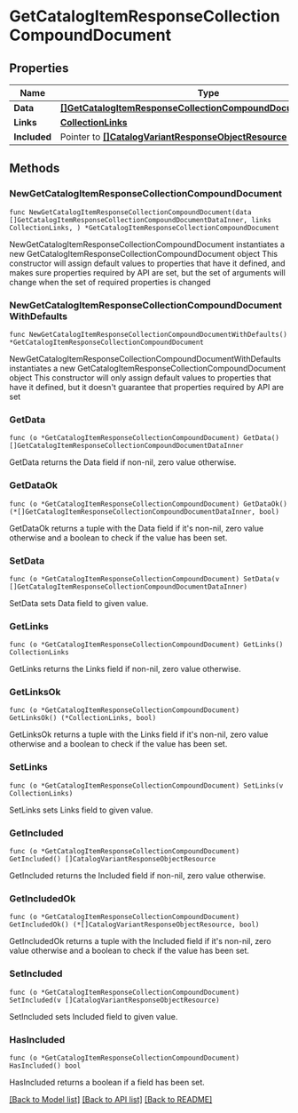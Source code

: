 # GetCatalogItemResponseCollectionCompoundDocument

## Properties

Name | Type | Description | Notes
------------ | ------------- | ------------- | -------------
**Data** | [**[]GetCatalogItemResponseCollectionCompoundDocumentDataInner**](GetCatalogItemResponseCollectionCompoundDocumentDataInner.md) |  | 
**Links** | [**CollectionLinks**](CollectionLinks.md) |  | 
**Included** | Pointer to [**[]CatalogVariantResponseObjectResource**](CatalogVariantResponseObjectResource.md) |  | [optional] 

## Methods

### NewGetCatalogItemResponseCollectionCompoundDocument

`func NewGetCatalogItemResponseCollectionCompoundDocument(data []GetCatalogItemResponseCollectionCompoundDocumentDataInner, links CollectionLinks, ) *GetCatalogItemResponseCollectionCompoundDocument`

NewGetCatalogItemResponseCollectionCompoundDocument instantiates a new GetCatalogItemResponseCollectionCompoundDocument object
This constructor will assign default values to properties that have it defined,
and makes sure properties required by API are set, but the set of arguments
will change when the set of required properties is changed

### NewGetCatalogItemResponseCollectionCompoundDocumentWithDefaults

`func NewGetCatalogItemResponseCollectionCompoundDocumentWithDefaults() *GetCatalogItemResponseCollectionCompoundDocument`

NewGetCatalogItemResponseCollectionCompoundDocumentWithDefaults instantiates a new GetCatalogItemResponseCollectionCompoundDocument object
This constructor will only assign default values to properties that have it defined,
but it doesn't guarantee that properties required by API are set

### GetData

`func (o *GetCatalogItemResponseCollectionCompoundDocument) GetData() []GetCatalogItemResponseCollectionCompoundDocumentDataInner`

GetData returns the Data field if non-nil, zero value otherwise.

### GetDataOk

`func (o *GetCatalogItemResponseCollectionCompoundDocument) GetDataOk() (*[]GetCatalogItemResponseCollectionCompoundDocumentDataInner, bool)`

GetDataOk returns a tuple with the Data field if it's non-nil, zero value otherwise
and a boolean to check if the value has been set.

### SetData

`func (o *GetCatalogItemResponseCollectionCompoundDocument) SetData(v []GetCatalogItemResponseCollectionCompoundDocumentDataInner)`

SetData sets Data field to given value.


### GetLinks

`func (o *GetCatalogItemResponseCollectionCompoundDocument) GetLinks() CollectionLinks`

GetLinks returns the Links field if non-nil, zero value otherwise.

### GetLinksOk

`func (o *GetCatalogItemResponseCollectionCompoundDocument) GetLinksOk() (*CollectionLinks, bool)`

GetLinksOk returns a tuple with the Links field if it's non-nil, zero value otherwise
and a boolean to check if the value has been set.

### SetLinks

`func (o *GetCatalogItemResponseCollectionCompoundDocument) SetLinks(v CollectionLinks)`

SetLinks sets Links field to given value.


### GetIncluded

`func (o *GetCatalogItemResponseCollectionCompoundDocument) GetIncluded() []CatalogVariantResponseObjectResource`

GetIncluded returns the Included field if non-nil, zero value otherwise.

### GetIncludedOk

`func (o *GetCatalogItemResponseCollectionCompoundDocument) GetIncludedOk() (*[]CatalogVariantResponseObjectResource, bool)`

GetIncludedOk returns a tuple with the Included field if it's non-nil, zero value otherwise
and a boolean to check if the value has been set.

### SetIncluded

`func (o *GetCatalogItemResponseCollectionCompoundDocument) SetIncluded(v []CatalogVariantResponseObjectResource)`

SetIncluded sets Included field to given value.

### HasIncluded

`func (o *GetCatalogItemResponseCollectionCompoundDocument) HasIncluded() bool`

HasIncluded returns a boolean if a field has been set.


[[Back to Model list]](../README.md#documentation-for-models) [[Back to API list]](../README.md#documentation-for-api-endpoints) [[Back to README]](../README.md)


